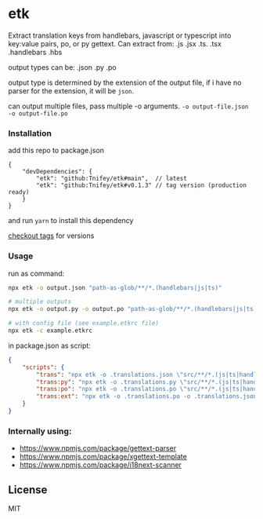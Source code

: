 # etk

Extract translation keys from handlebars, javascript or typescript into key:value pairs, po, or py gettext.
Can extract from: .js .jsx .ts. .tsx .handlebars .hbs

output types can be: .json .py .po

output type is determined by the extension of the output file,
if i have no parser for the extension, it will be `json`.

can output multiple files, pass multiple -o arguments.
`-o output-file.json -o output-file.po`

### Installation

add this repo to package.json
```
{
    "devDependencies": {
        "etk": "github:Tnifey/etk#main",  // latest
        "etk": "github:Tnifey/etk#v0.1.3" // tag version (production ready)
    }
}
```
and run `yarn` to install this dependency

[checkout tags](https://github.com/Tnifey/etk/tags) for versions

### Usage

run as command:
```sh
npx etk -o output.json "path-as-glob/**/*.(handlebars|js|ts)"

# multiple outputs
npx etk -o output.py -o output.po "path-as-glob/**/*.(handlebars|js|ts)"

# with config file (see example.etkrc file)
npx etk -c example.etkrc
```

in package.json as script:
```json
{
    "scripts": {
        "trans": "npx etk -o .translations.json \"src/**/*.(js|ts|handlebars)\"",
        "trans:py": "npx etk -o .translations.py \"src/**/*.(js|ts|handlebars)\"",
        "trans:po": "npx etk -o .translations.po \"src/**/*.(js|ts|handlebars)\"",
        "trans:ext": "npx etk -o .translations.po -o .translations.json \"src/**/*.(js|ts|handlebars)\"",
    }
}
```

### Internally using:

- https://www.npmjs.com/package/gettext-parser
- https://www.npmjs.com/package/xgettext-template
- https://www.npmjs.com/package/i18next-scanner

## License
MIT